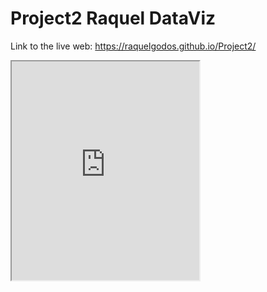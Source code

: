 # Project2 Raquel DataViz

Link to the live web: https://raquelgodos.github.io/Project2/


<iframe src="https://raquelgodos.github.io/leaflet-map-simple" width=”90%” height=350><iframe>

https://raquelgodos.github.io/highcharts-scatter-csv/
